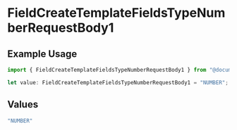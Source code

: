 # FieldCreateTemplateFieldsTypeNumberRequestBody1

## Example Usage

```typescript
import { FieldCreateTemplateFieldsTypeNumberRequestBody1 } from "@documenso/sdk-typescript/models/operations";

let value: FieldCreateTemplateFieldsTypeNumberRequestBody1 = "NUMBER";
```

## Values

```typescript
"NUMBER"
```